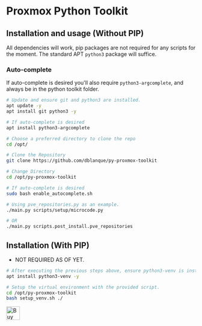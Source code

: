 # Proxmox Python Toolkit


## Installation and usage (Without PIP)
All dependencies will work, pip packages are not required for any scripts for the moment.
The standard APT `python3` package will suffice.

### Auto-complete
If auto-complete is desired you'll also require `python3-argcomplete`, and always be
in the python toolkit folder.

```bash
# Update and ensure git and python3 are installed.
apt update -y
apt install git python3 -y

# If auto-complete is desired
apt install python3-argcomplete

# Choose a preferred directory to clone the repo
cd /opt/

# Clone the Repository
git clone https://github.com/dblanque/py-proxmox-toolkit

# Change Directory
cd /opt/py-proxmox-toolkit

# If auto-complete is desired
sudo bash enable_autocomplete.sh

# Using pve_repositories.py as an example.
./main.py scripts/setup/microcode.py

# OR
./main.py scripts.post_install.pve_repositories
```

## Installation (With PIP)
- NOT REQUIRED AS OF YET.

```bash
# After executing the previous steps above, ensure python3-venv is installed.
apt install python3-venv -y

# Setup the virtual environment with the provided script.
cd /opt/py-proxmox-toolkit
bash setup_venv.sh ./
```

<a href='https://ko-fi.com/E1E2YQ4TG' target='_blank'><img height='36' style='border:0px;height:36px;' src='https://storage.ko-fi.com/cdn/kofi2.png?v=3' border='0' alt='Buy Me a Coffee at ko-fi.com' /></a>